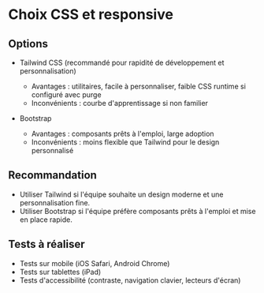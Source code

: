 # Choix CSS et responsive

## Options

- Tailwind CSS (recommandé pour rapidité de développement et personnalisation)
  - Avantages : utilitaires, facile à personnaliser, faible CSS runtime si configuré avec purge
  - Inconvénients : courbe d'apprentissage si non familier

- Bootstrap
  - Avantages : composants prêts à l'emploi, large adoption
  - Inconvénients : moins flexible que Tailwind pour le design personnalisé

## Recommandation

- Utiliser Tailwind si l'équipe souhaite un design moderne et une personnalisation fine.
- Utiliser Bootstrap si l'équipe préfère composants prêts à l'emploi et mise en place rapide.

## Tests à réaliser

- Tests sur mobile (iOS Safari, Android Chrome)
- Tests sur tablettes (iPad)
- Tests d'accessibilité (contraste, navigation clavier, lecteurs d'écran)
